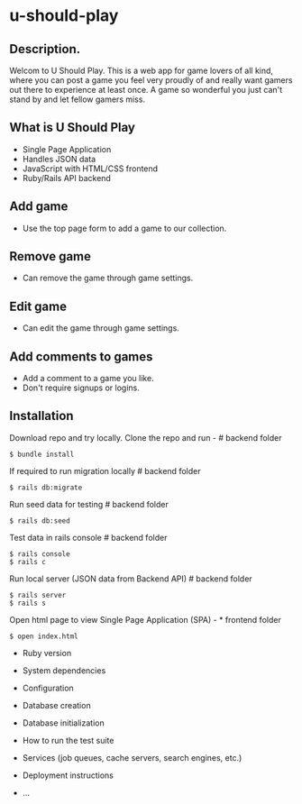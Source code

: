 # u-should-play

## Description.

Welcom to U Should Play. This is a web app for game lovers of all kind, where you can post a game you feel very proudly of and really want gamers out there to experience at least once. A game so wonderful you just can't stand by and let fellow gamers miss.

## What is U Should Play
  * Single Page Application
  * Handles JSON data
  * JavaScript with HTML/CSS frontend
  * Ruby/Rails API backend

## Add game
 * Use the top page form to add a game to our collection.

## Remove game
 * Can remove the game through game settings.

## Edit game
 * Can edit the game through game settings.

## Add comments to games
 * Add a comment to a game you like.
 * Don't require signups or logins.

## Installation
  Download repo and try locally. Clone the repo and run - # backend folder

    $ bundle install
  
  If required to run migration locally # backend folder

    $ rails db:migrate

  Run seed data for testing # backend folder

    $ rails db:seed

  Test data in rails console # backend folder

    $ rails console
    $ rails c

  Run local server (JSON data from Backend API) # backend folder

    $ rails server
    $ rails s
  
  Open html page to view Single Page Application (SPA) - * frontend folder

    $ open index.html
  

* Ruby version

* System dependencies

* Configuration

* Database creation

* Database initialization

* How to run the test suite

* Services (job queues, cache servers, search engines, etc.)

* Deployment instructions

* ...
